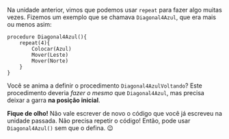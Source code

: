 Na unidade anterior, vimos que podemos usar `repeat` para fazer algo muitas vezes. Fizemos um exemplo que se chamava `Diagonal4Azul`, que era mais ou menos asim:

``` gobstones
procedure Diagonal4Azul(){
    repeat(4){
        Colocar(Azul)
        Mover(Leste)
        Mover(Norte)
    }
}
```

Você se anima a definir o procedimento `Diagonal4AzulVoltando`? Este procedimento deveria _fazer o mesmo_ que `Diagonal4Azul`, mas precisa deixar a garra **na posição inicial**.

**Fique de olho!** Não vale escrever de novo o código que você já escreveu na unidade passada. Não precisa repetir o código! Então, pode usar `Diagonal4Azul()` sem que o defina. :wink: